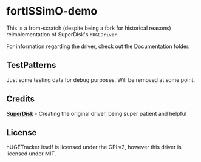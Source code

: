 # fortISSimO-demo

This is a from-scratch (despite being a fork for historical reasons) reimplementation of SuperDisk's `hUGEDriver`.

For information regarding the driver, check out the Documentation folder.

## TestPatterns

Just some testing data for debug purposes. Will be removed at some point.

## Credits

**[SuperDisk](https://github.com/SuperDisk)** - Creating the original driver, being super patient and helpful

## License

hUGETracker itself is licensed under the GPLv2, however this driver is licensed under MIT.
